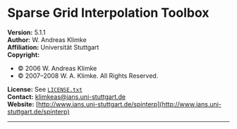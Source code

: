 # Sparse Grid Interpolation Toolbox

**Version:** 5.1.1  
**Author:** W. Andreas Klimke  
**Affiliation:** Universität Stuttgart  
**Copyright:**  
- © 2006 W. Andreas Klimke  
- © 2007–2008 W. A. Klimke. All Rights Reserved.  

**License:** See [`LICENSE.txt`](./LICENSE.txt)  
**Contact:** klimkeas@ians.uni-stuttgart.de  
**Website:** [http://www.ians.uni-stuttgart.de/spinterp](http://www.ians.uni-stuttgart.de/spinterp)

---
